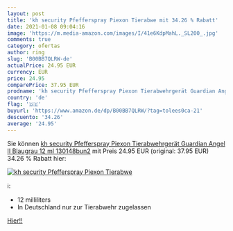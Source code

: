 ```yaml
---
layout: post
title: 'kh security Pfefferspray Piexon Tierabwe mit 34.26 % Rabatt'
date: 2021-01-08 09:04:16
image: 'https://m.media-amazon.com/images/I/41e6KdpMahL._SL200_.jpg'
comments: true
category: ofertas
author: ring
slug: 'B00BB7QLRW-de'
actualPrice: 24.95 EUR
currency: EUR
price: 24.95
comparePrice: 37.95 EUR
prodname: 'kh security Pfefferspray Piexon Tierabwehrgerät Guardian Angel II  Blaugrau  12 ml  130148bun2'
country: 'de'
flag: '🇩🇪'
buyurl: 'https://www.amazon.de/dp/B00BB7QLRW/?tag=tolees0ca-21'
descuento: '34.26'
average: '24.95'
---
```


Sie können [kh security Pfefferspray Piexon Tierabwehrgerät Guardian Angel II  Blaugrau  12 ml  130148bun2](https://www.amazon.de/dp/B00BB7QLRW/?tag=tolees0ca-21) mit Preis 24.95 EUR (original: 37.95 EUR) 34.26 % Rabatt hier:

[![kh security Pfefferspray Piexon Tierabwe](https://m.media-amazon.com/images/I/41e6KdpMahL._SL200_.jpg)](https://www.amazon.de/dp/B00BB7QLRW/?tag=tolees0ca-21)

ℹ️:

- 12 milliliters
- In Deutschland nur zur Tierabwehr zugelassen

[Hier!!](https://www.amazon.de/dp/B00BB7QLRW/?tag=tolees0ca-21)
